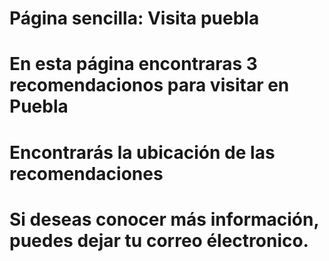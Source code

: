 # Página sencilla: Visita puebla
# En esta página encontraras 3 recomendacionos para visitar en Puebla
# Encontrarás la ubicación de las recomendaciones
# Si deseas conocer más información, puedes dejar tu correo électronico.
